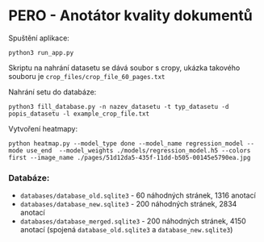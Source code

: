# PERO - Anotátor kvality dokumentů

Spuštění aplikace:

`python3 run_app.py`

Skriptu na nahrání datasetu se dává soubor s cropy, ukázka takového souboru je `crop_files/crop_file_60_pages.txt`

Nahrání setu do databáze:  

`python3 fill_database.py -n nazev_datasetu -t typ_datasetu -d popis_datasetu -l example_crop_file.txt`

Vytvoření heatmapy:

`python heatmap.py --model_type done --model_name regression_model --mode use_end  --model_weights ./models/regression_model.h5 --colors first --image_name ./pages/51d12da5-435f-11dd-b505-00145e5790ea.jpg`

### Databáze:
- `databases/database_old.sqlite3` - 60 náhodných stránek, 1316 anotací
- `databases/database_new.sqlite3` - 200 náhodných stránek, 2834 anotací
- `databases/database_merged.sqlite3` - 200 náhodných stránek, 4150 anotací (spojená `database_old.sqlite3` a `database_new.sqlite3`)

